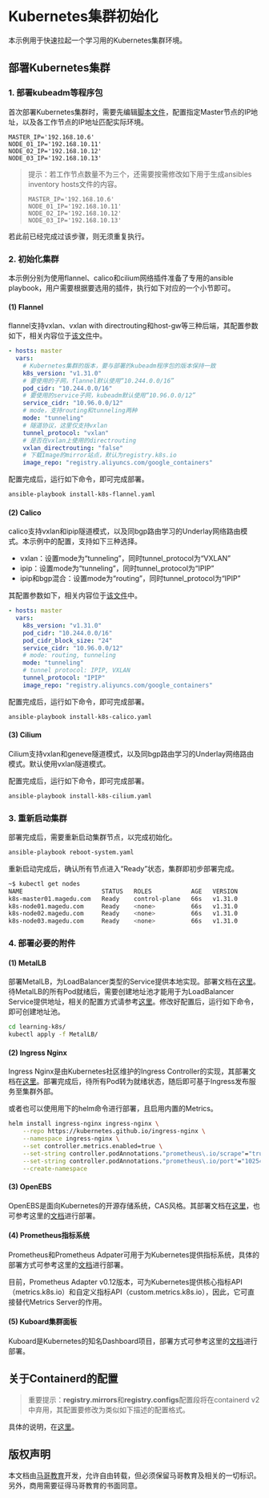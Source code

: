 # Kubernetes集群初始化

本示例用于快速拉起一个学习用的Kubernetes集群环境。

## 部署Kubernetes集群

### 1. 部署kubeadm等程序包

首次部署Kubernetes集群时，需要先编辑[脚本文件](cluster-install.sh)，配置指定Master节点的IP地址，以及各工作节点的IP地址匹配实际环境。

```
MASTER_IP='192.168.10.6'
NODE_01_IP='192.168.10.11'
NODE_02_IP='192.168.10.12'
NODE_03_IP='192.168.10.13'
```

> 提示：若工作节点数量不为三个，还需要按需修改如下用于生成ansibles inventory hosts文件的内容。
>
> ```
> MASTER_IP='192.168.10.6'
> NODE_01_IP='192.168.10.11'
> NODE_02_IP='192.168.10.12'
> NODE_03_IP='192.168.10.13'
> ```

若此前已经完成过该步骤，则无须重复执行。

### 2. 初始化集群

本示例分别为使用flannel、calico和cilium网络插件准备了专用的ansible playbook，用户需要根据要选用的插件，执行如下对应的一个小节即可。

#### (1) Flannel

flannel支持vxlan、vxlan with directrouting和host-gw等三种后端，其配置参数如下，相关内容位于[该文件](install-k8s-flannel.yaml)中。

```yaml
- hosts: master
  vars:
    # Kubernetes集群的版本，要与部署的kubeadm程序包的版本保持一致
    k8s_version: "v1.31.0"
    # 要使用的子网，flannel默认使用“10.244.0.0/16”
    pod_cidr: "10.244.0.0/16"
    # 要使用的service子网，kubeadm默认使用“10.96.0.0/12”
    service_cidr: "10.96.0.0/12"
    # mode，支持routing和tunneling两种
    mode: "tunneling"
    # 隧道协议，这里仅支持vxlan
    tunnel_protocol: "vxlan"
    # 是否在vxlan上使用的directrouting    
    vxlan_directrouting: "false"
    # 下载Image的mirror站点，默认为registry.k8s.io
    image_repo: "registry.aliyuncs.com/google_containers"
```

配置完成后，运行如下命令，即可完成部署。

```bash
ansible-playbook install-k8s-flannel.yaml
```

#### (2) Calico

calico支持vxlan和ipip隧道模式，以及同bgp路由学习的Underlay网络路由模式。本示例中的配置，支持如下三种选择。

- vxlan：设置mode为“tunneling”，同时tunnel_protocol为“VXLAN”
- ipip：设置mode为“tunneling”，同时tunnel_protocol为“IPIP”
- ipip和bgp混合：设置mode为“routing”，同时tunnel_protocol为“IPIP”

其配置参数如下，相关内容位于[该文件](install-k8s-calico.yaml)中。

```yaml
- hosts: master
  vars:
    k8s_version: "v1.31.0"
    pod_cidr: "10.244.0.0/16"
    pod_cidr_block_size: "24"
    service_cidr: "10.96.0.0/12"
    # mode: routing, tunneling
    mode: "tunneling"
    # tunnel protocol: IPIP, VXLAN
    tunnel_protocol: "IPIP"
    image_repo: "registry.aliyuncs.com/google_containers"
```

配置完成后，运行如下命令，即可完成部署。

```bash
ansible-playbook install-k8s-calico.yaml
```

#### (3) Cilium

Cilium支持vxlan和geneve隧道模式，以及同bgp路由学习的Underlay网络路由模式。默认使用vxlan隧道模式。

配置完成后，运行如下命令，即可完成部署。

```bash
ansible-playbook install-k8s-cilium.yaml
```

### 3. 重新启动集群

部署完成后，需要重新启动集群节点，以完成初始化。

```bash
ansible-playbook reboot-system.yaml
```

重新启动完成后，确认所有节点进入“Ready”状态，集群即初步部署完成。

```bash
~$ kubectl get nodes
NAME                      STATUS   ROLES           AGE   VERSION
k8s-master01.magedu.com   Ready    control-plane   66s   v1.31.0
k8s-node01.magedu.com     Ready    <none>          66s   v1.31.0
k8s-node02.magedu.com     Ready    <none>          66s   v1.31.0
k8s-node03.magedu.com     Ready    <none>          66s   v1.31.0
```

### 4. 部署必要的附件

#### (1) MetalLB

部署MetalLB，为LoadBalancer类型的Service提供本地实现。部署文档在[这里](https://metallb.universe.tf/installation/)。待MetalLB的所有Pod就绪后，需要创建地址池才能用于为LoadBalancer Service提供地址，相关的配置方式请参考[这里](../MetalLB/)。修改好配置后，运行如下命令，即可创建地址池。

```bash
cd learning-k8s/
kubectl apply -f MetalLB/
```

#### (2) Ingress Nginx

Ingress Nginx是由Kubernetes社区维护的Ingress Controller的实现，其部署文档在[这里](https://kubernetes.github.io/ingress-nginx/deploy/)。部署完成后，待所有Pod转为就绪状态，随后即可基于Ingress发布服务至集群外部。

或者也可以使用用下的helm命令进行部署，且启用内置的Metrics。

```bash
helm install ingress-nginx ingress-nginx \
    --repo https://kubernetes.github.io/ingress-nginx \
    --namespace ingress-nginx \
    --set controller.metrics.enabled=true \
    --set-string controller.podAnnotations."prometheus\.io/scrape"="true" \
    --set-string controller.podAnnotations."prometheus\.io/port"="10254" \
    --create-namespace
```

#### (3) OpenEBS

OpenEBS是面向Kubernetes的开源存储系统，CAS风格。其部署文档在[这里](https://openebs.io/docs/quickstart-guide/installation)，也可参考这里的[文档](../OpenEBS/)进行部署。

#### (4) Prometheus指标系统

Prometheus和Prometheus Adpater可用于为Kubernetes提供指标系统，具体的部署方式可参考这里的[文档](https://github.com/iKubernetes/k8s-prom/tree/master/helm)进行部署。

目前，Prometheus Adapter v0.12版本，可为Kubernetes提供核心指标API（metrics.k8s.io）和自定义指标API（custom.metrics.k8s.io），因此，它可直接替代Metrics Server的作用。

#### (5) Kuboard集群面板

Kuboard是Kubernetes的知名Dashboard项目，部署方式可参考这里的[文档](https://github.com/iKubernetes/learning-k8s/tree/master/Kuboard)进行部署。



## 关于Containerd的配置

> 重要提示：**registry.mirrors**和**registry.configs**配置段将在containerd v2中弃用，其配置要修改为类似如下描述的配置格式。

具体的说明，在[这里](https://github.com/containerd/containerd/blob/main/docs/cri/registry.md)。



## 版权声明

本文档由[马哥教育](http://www.magedu.com/)开发，允许自由转载，但必须保留马哥教育及相关的一切标识。另外，商用需要征得马哥教育的书面同意。
